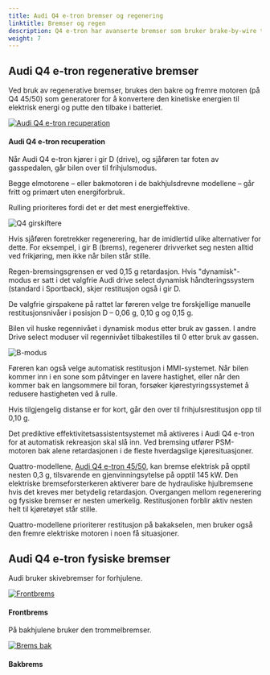 ```yaml
---
title: Audi Q4 e-tron bremser og regenering
linktitle: Bremser og regen
description: Q4 e-tron har avanserte bremser som bruker brake-by-wire teknologi for å veksle mellom regenerativ og fysisk bremsing.
weight: 7
---
```

<!-- markdownlint-disable MD033 -->

## Audi Q4 e-tron regenerative bremser

Ved bruk av regenerative bremser, brukes den bakre og fremre motoren (på Q4 45/50) som generatorer for å konvertere den kinetiske energien til elektrisk energi og putte den tilbake i batteriet.

<figur>
    <a href="https://media.electrichasgoneaudi.net/multimedia/models/q4-e-tron/drivetrain/brakes/recuperation.jpg">
        <img src="https://media.electrichasgoneaudi.net/multimedia/models/q4-e-tron/drivetrain/brakes/recuperations.jpg"
        alt="Audi Q4 e-tron recuperation" title="Audi Q4 e-tron recuperation">
    </a>
    <figcaption><h4>Audi Q4 e-tron recuperation</h4></figcaption>
</figur>

Når Audi Q4 e-tron kjører i gir D (drive), og sjåføren tar foten av gasspedalen, går bilen over til frihjulsmodus.

Begge elmotorene – eller bakmotoren i de bakhjulsdrevne modellene – går fritt og primært uten energiforbruk.

Rulling prioriteres fordi det er det mest energieffektive.

![Q4 girskiftere](https://media.electrichasgoneaudi.net/multimedia/guides/onepedaldriving/q4shifter.jpg "Girskifter Audi Q4 med kjøre-/bremsemodus")

Hvis sjåføren foretrekker regenerering, har de imidlertid ulike alternativer for dette. For eksempel, i gir B ​​(brems), regenerer drivverket seg nesten alltid ved frikjøring, men ikke når bilen står stille.

Regen-bremsingsgrensen er ved 0,15 g retardasjon. Hvis "dynamisk"-modus er satt i det valgfrie Audi drive select dynamisk håndteringssystem (standard i Sportback), skjer restitusjon også i gir D.

De valgfrie girspakene på rattet lar føreren velge tre forskjellige manuelle restitusjonsnivåer i posisjon D – 0,06 g, 0,10 g og 0,15 g.

Bilen vil huske regennivået i dynamisk modus etter bruk av gassen. I andre Drive select moduser vil regennivået tilbakestilles til 0 etter bruk av gassen.

![B-modus](https://media.electrichasgoneaudi.net/multimedia/guides/onepedaldriving/q4paddelss.jpg "Regen padle på rattet")

Føreren kan også velge automatisk restitusjon i MMI-systemet.
Når bilen kommer inn i en sone som påtvinger en lavere hastighet, eller når den kommer bak en langsommere bil foran, forsøker kjørestyringssystemet å redusere hastigheten ved å rulle.

Hvis tilgjengelig distanse er for kort, går den over til frihjulsrestitusjon opp til 0,10 g.

Det prediktive effektivitetsassistentsystemet må aktiveres i Audi Q4 e-tron for at automatisk rekreasjon skal slå inn. Ved bremsing utfører PSM-motoren bak alene retardasjonen i de fleste hverdagslige kjøresituasjoner.

Quattro-modellene, [Audi Q4 e-tron 45/50](../../variants/), kan bremse elektrisk på opptil nesten 0,3 g, tilsvarende en gjenvinningsytelse på opptil 145 kW.
Den elektriske bremseforsterkeren aktiverer bare de hydrauliske hjulbremsene hvis det kreves mer betydelig retardasjon. Overgangen mellom regenerering og fysiske bremser er nesten umerkelig.
Restitusjonen forblir aktiv nesten helt til kjøretøyet står stille.

Quattro-modellene prioriterer restitusjon på bakakselen, men bruker også den fremre elektriske motoren i noen få situasjoner.

## Audi Q4 e-tron fysiske bremser

Audi bruker skivebremser for forhjulene.

<figur>
    <a href="https://media.electrichasgoneaudi.net/multimedia/models/q4-e-tron/drivetrain/brakes/frontbrake.jpg">
        <img src="https://media.electrichasgoneaudi.net/multimedia/models/q4-e-tron/drivetrain/brakes/frontbrakes.jpg"
        alt="Frontbrems" title="Frontbrems">
    </a>
    <figcaption><h4>Frontbrems</h4></figcaption>
</figur>

På bakhjulene bruker den trommelbremser.

<figur>
    <a href="https://media.electrichasgoneaudi.net/multimedia/models/q4-e-tron/drivetrain/brakes/rearbrake.jpg">
        <img src="https://media.electrichasgoneaudi.net/multimedia/models/q4-e-tron/drivetrain/brakes/rearbrakes.jpg"
        alt="Brems bak" title="Brems bak">
    </a>
    <figcaption><h4>Bakbrems</h4></figcaption>
</figur>
